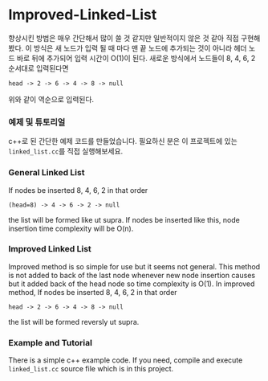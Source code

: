 # Improved-Linked-List

향상시킨 방법은 매우 간단해서 많이 쓸 것 같지만 일반적이지 않은 것 같아 직접 구현해 봤다.
이 방식은 새 노드가 입력 될 때 마다 맨 끝 노드에 추가되는 것이 아니라 헤더 노드 바로 뒤에 추가되어 입력 시간이 O(1)이 된다.
새로운 방식에서 노드들이 8, 4, 6, 2 순서대로 입력된다면

<code>head -> 2 -> 6 -> 4 -> 8 -> null</code>

위와 같이 역순으로 입력된다.

### 예제 및 튜토리얼
c++로 된 간단한 예제 코드를 만들었습니다. 필요하신 분은 이 프로젝트에 있는 <code>linked_list.cc</code>를 직접 실행해보세요.

### General Linked List
If nodes be inserted 8, 4, 6, 2 in that order

<code>(head=8) -> 4 -> 6 -> 2 -> null</code>

the list will be formed like ut supra.
If nodes be inserted like this, node insertion time complexity will be O(n).

### Improved Linked List
Improved method is so simple for use but it seems not general.
This method is not added to back of the last node whenever new node insertion causes but it added back of the head node so time complexity is O(1).
In improved method, If nodes be inserted 8, 4, 6, 2 in that order

<code>head -> 2 -> 6 -> 4 -> 8 -> null</code>

the list will be formed reversly ut supra.

### Example and Tutorial
There is a simple c++ example code. If you need, compile and execute <code>linked_list.cc</code> source file which is in this project.
